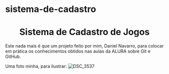 # sistema-de-cadastro
<h1 align="center"> Sistema de Cadastro de Jogos </h1>

Este nada mais é que um projeto feito por mim, Daniel Navarro, para colocar em prática os conhecimentos obtidos
nas aulas da ALURA sobre Git e GitHub.

Uma foto minha, para ilustrar:
![DSC_3537](https://user-images.githubusercontent.com/98987356/229968657-44b9d2a7-ea26-4581-9bf9-9479f606dcb5.jpg)
